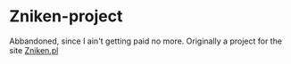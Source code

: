 # Zniken-project
Abbandoned, since I ain't getting paid no more.
Originally a project for the site [Zniken.pl](http://www.zniken.pl/:target="_blank)
